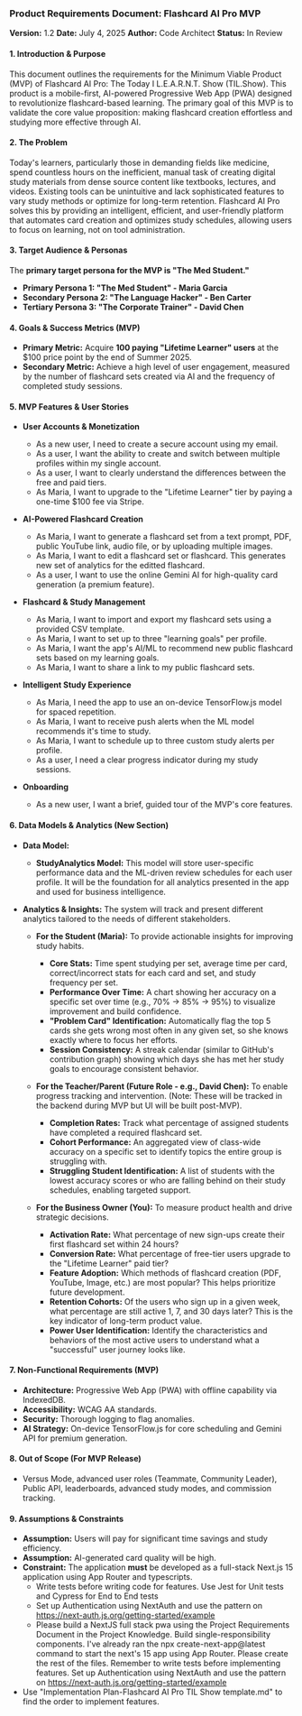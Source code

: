 
### **Product Requirements Document: Flashcard AI Pro MVP**

**Version:** 1.2
**Date:** July 4, 2025
**Author:** Code Architect
**Status:** In Review

#### **1. Introduction & Purpose**
This document outlines the requirements for the Minimum Viable Product (MVP) of Flashcard AI Pro: The Today I L.E.A.R.N.T. Show (TIL.Show). This product is a mobile-first, AI-powered Progressive Web App (PWA) designed to revolutionize flashcard-based learning. The primary goal of this MVP is to validate the core value proposition: making flashcard creation effortless and studying more effective through AI.

#### **2. The Problem**
Today's learners, particularly those in demanding fields like medicine, spend countless hours on the inefficient, manual task of creating digital study materials from dense source content like textbooks, lectures, and videos. Existing tools can be unintuitive and lack sophisticated features to vary study methods or optimize for long-term retention. Flashcard AI Pro solves this by providing an intelligent, efficient, and user-friendly platform that automates card creation and optimizes study schedules, allowing users to focus on learning, not on tool administration.

#### **3. Target Audience & Personas**
The **primary target persona for the MVP is "The Med Student."**

* **Primary Persona 1: "The Med Student" - Maria Garcia**
* **Secondary Persona 2: "The Language Hacker" - Ben Carter**
* **Tertiary Persona 3: "The Corporate Trainer" - David Chen**

#### **4. Goals & Success Metrics (MVP)**
* **Primary Metric:** Acquire **100 paying "Lifetime Learner" users** at the $100 price point by the end of Summer 2025.
* **Secondary Metric:** Achieve a high level of user engagement, measured by the number of flashcard sets created via AI and the frequency of completed study sessions.

#### **5. MVP Features & User Stories**
* **User Accounts & Monetization**
    * As a new user, I need to create a secure account using my email.
    * As a user, I want the ability to create and switch between multiple profiles within my single account.
    * As a user, I want to clearly understand the differences between the free and paid tiers.
    * As Maria, I want to upgrade to the "Lifetime Learner" tier by paying a one-time $100 fee via Stripe.

* **AI-Powered Flashcard Creation**
    * As Maria, I want to generate a flashcard set from a text prompt, PDF, public YouTube link, audio file, or by uploading multiple images.
    * As Maria, I want to edit a flashcard set or flashcard. This generates new set of analytics for the editted flashcard.
    * As a user, I want to use the online Gemini AI for high-quality card generation (a premium feature).

* **Flashcard & Study Management**
    * As Maria, I want to import and export my flashcard sets using a provided CSV template.
    * As Maria, I want to set up to three "learning goals" per profile.
    * As Maria, I want the app's AI/ML to recommend new public flashcard sets based on my learning goals.
    * As Maria, I want to share a link to my public flashcard sets.

* **Intelligent Study Experience**
    * As Maria, I need the app to use an on-device TensorFlow.js model for spaced repetition.
    * As Maria, I want to receive push alerts when the ML model recommends it's time to study.
    * As Maria, I want to schedule up to three custom study alerts per profile.
    * As a user, I need a clear progress indicator during my study sessions.

* **Onboarding**
    * As a new user, I want a brief, guided tour of the MVP's core features.

#### **6. Data Models & Analytics (New Section)**

* **Data Model:**
    * **StudyAnalytics Model:** This model will store user-specific performance data and the ML-driven review schedules for each user profile. It will be the foundation for all analytics presented in the app and used for business intelligence.

* **Analytics & Insights:** The system will track and present different analytics tailored to the needs of different stakeholders.

    * **For the Student (Maria):** To provide actionable insights for improving study habits.
        * **Core Stats:** Time spent studying per set, average time per card, correct/incorrect stats for each card and set, and study frequency per set.
        * **Performance Over Time:** A chart showing her accuracy on a specific set over time (e.g., 70% -> 85% -> 95%) to visualize improvement and build confidence.
        * **"Problem Card" Identification:** Automatically flag the top 5 cards she gets wrong most often in any given set, so she knows exactly where to focus her efforts.
        * **Session Consistency:** A streak calendar (similar to GitHub's contribution graph) showing which days she has met her study goals to encourage consistent behavior.

    * **For the Teacher/Parent (Future Role - e.g., David Chen):** To enable progress tracking and intervention. (Note: These will be tracked in the backend during MVP but UI will be built post-MVP).
        * **Completion Rates:** Track what percentage of assigned students have completed a required flashcard set.
        * **Cohort Performance:** An aggregated view of class-wide accuracy on a specific set to identify topics the entire group is struggling with.
        * **Struggling Student Identification:** A list of students with the lowest accuracy scores or who are falling behind on their study schedules, enabling targeted support.

    * **For the Business Owner (You):** To measure product health and drive strategic decisions.
        * **Activation Rate:** What percentage of new sign-ups create their first flashcard set within 24 hours?
        * **Conversion Rate:** What percentage of free-tier users upgrade to the "Lifetime Learner" paid tier?
        * **Feature Adoption:** Which methods of flashcard creation (PDF, YouTube, Image, etc.) are most popular? This helps prioritize future development.
        * **Retention Cohorts:** Of the users who sign up in a given week, what percentage are still active 1, 7, and 30 days later? This is the key indicator of long-term product value.
        * **Power User Identification:** Identify the characteristics and behaviors of the most active users to understand what a "successful" user journey looks like.

#### **7. Non-Functional Requirements (MVP)**
* **Architecture:** Progressive Web App (PWA) with offline capability via IndexedDB.
* **Accessibility:** WCAG AA standards.
* **Security:** Thorough logging to flag anomalies.
* **AI Strategy:** On-device TensorFlow.js for core scheduling and Gemini API for premium generation.

#### **8. Out of Scope (For MVP Release)**
* Versus Mode, advanced user roles (Teammate, Community Leader), Public API, leaderboards, advanced study modes, and commission tracking.

#### **9. Assumptions & Constraints**
* **Assumption:** Users will pay for significant time savings and study efficiency.
* **Assumption:** AI-generated card quality will be high.
* **Constraint:** The application **must** be developed as a full-stack Next.js 15 application using App Router and typescripts.
  * Write tests before writing code for features. Use Jest for Unit tests and Cypress for End to End tests
  * Set up Authentication using NextAuth and use the pattern on https://next-auth.js.org/getting-started/example
  * Please build a NextJS full stack pwa using the Project Requirements Document in the Project Knowledge. Build single-responsibility components. I've already ran the npx create-next-app@latest command to start the next's 15 app using App Router. Please create the rest of the files. Remember to write tests before implementing features. Set up Authentication using NextAuth and use the pattern on https://next-auth.js.org/getting-started/example
* Use "Implementation Plan-Flashcard AI Pro TIL Show template.md" to find the order to implement features.